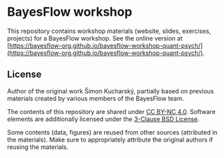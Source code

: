 # BayesFlow workshop

This repository contains workshop materials (website, slides, exercises, projects) for a BayesFlow workshop. See the online version at [https://bayesflow-org.github.io/bayesflow-workshop-quant-psych/](https://bayesflow-org.github.io/bayesflow-workshop-quant-psych/).

## License

Author of the original work Šimon Kucharský, partially based on previous materials created by various members of the BayesFlow team.

The contents of this repository are shared under [CC BY-NC 4.0](https://creativecommons.org/licenses/by-nc/4.0/). Software elements are additionally licensed under the [3-Clause BSD License](https://opensource.org/license/bsd-3-clause).

Some contents (data, figures) are reused from other sources (attributed in the materials). Make sure to appropriately attribute the original authors if reusing the materials.
